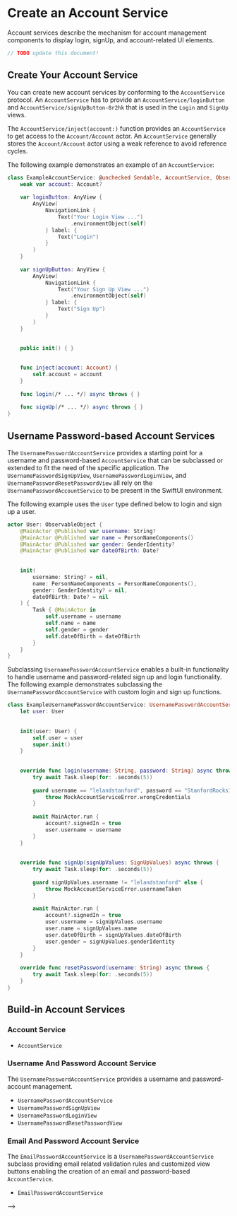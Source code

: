 # Create an Account Service

<!--
                  
This source file is part of the Spezi open-source project

SPDX-FileCopyrightText: 2023 Stanford University and the project authors (see CONTRIBUTORS.md)

SPDX-License-Identifier: MIT
             
-->

Account services describe the mechanism for account management components to display login, signUp, and account-related UI elements.

```swift
// TODO update this document!
```


## Create Your Account Service

You can create new account services by conforming to the ``AccountService`` protocol.
An ``AccountService`` has to provide an ``AccountService/loginButton`` and ``AccountService/signUpButton-8r2hk`` that is used in the
``Login`` and ``SignUp`` views.

The ``AccountService/inject(account:)`` function provides an ``AccountService`` to get access to the ``Account/Account`` actor.
An ``AccountService`` generally stores the ``Account/Account`` actor using a weak reference to avoid reference cycles.

The following example demonstrates an example of an ``AccountService``:
```swift
class ExampleAccountService: @unchecked Sendable, AccountService, ObservableObject {
    weak var account: Account?
    
    var loginButton: AnyView {
        AnyView(
            NavigationLink {
                Text("Your Login View ...")
                    .environmentObject(self)
            } label: {
                Text("Login")
            }
        )
    }
    
    var signUpButton: AnyView {
        AnyView(
            NavigationLink {
                Text("Your Sign Up View ...")
                    .environmentObject(self)
            } label: {
                Text("Sign Up")
            }
        )
    }
    

    public init() { }
    
    
    func inject(account: Account) {
        self.account = account
    }
    
    func login(/* ... */) async throws { }
    
    func signUp(/* ... */) async throws { }
}
```

## Username Password-based Account Services

The ``UsernamePasswordAccountService`` provides a starting point for a username and password-based ``AccountService`` that can be subclassed or extended
to fit the need of the specific application. The ``UsernamePasswordSignUpView``, ``UsernamePasswordLoginView``, and ``UsernamePasswordResetPasswordView``
all rely on the ``UsernamePasswordAccountService`` to be present in the SwiftUI environment.

The following example uses the `User` type defined below to login and sign up a user.
```swift
actor User: ObservableObject {
    @MainActor @Published var username: String?
    @MainActor @Published var name = PersonNameComponents()
    @MainActor @Published var gender: GenderIdentity?
    @MainActor @Published var dateOfBirth: Date?
    
    
    init(
        username: String? = nil,
        name: PersonNameComponents = PersonNameComponents(),
        gender: GenderIdentity? = nil,
        dateOfBirth: Date? = nil
    ) {
        Task { @MainActor in
            self.username = username
            self.name = name
            self.gender = gender
            self.dateOfBirth = dateOfBirth
        }
    }
}
```

Subclassing ``UsernamePasswordAccountService`` enables a built-in functionality to handle username and password-related sign up and login functionality.
The following example demonstrates subclassing the ``UsernamePasswordAccountService`` with custom login and sign up functions.
```swift
class ExampleUsernamePasswordAccountService: UsernamePasswordAccountService {
    let user: User
    
    
    init(user: User) {
        self.user = user
        super.init()
    }
    
    
    override func login(username: String, password: String) async throws {
        try await Task.sleep(for: .seconds(5))
        
        guard username == "lelandstanford", password == "StanfordRocks123!" else {
            throw MockAccountServiceError.wrongCredentials
        }
        
        await MainActor.run {
            account?.signedIn = true
            user.username = username
        }
    }
    
    
    override func signUp(signUpValues: SignUpValues) async throws {
        try await Task.sleep(for: .seconds(5))
        
        guard signUpValues.username != "lelandstanford" else {
            throw MockAccountServiceError.usernameTaken
        }
        
        await MainActor.run {
            account?.signedIn = true
            user.username = signUpValues.username
            user.name = signUpValues.name
            user.dateOfBirth = signUpValues.dateOfBirth
            user.gender = signUpValues.genderIdentity
        }
    }
    
    override func resetPassword(username: String) async throws {
        try await Task.sleep(for: .seconds(5))
    }
}

```

## Build-in Account Services

### Account Service

- ``AccountService``

### Username And Password Account Service

The ``UsernamePasswordAccountService`` provides a username and password-account management.

- ``UsernamePasswordAccountService``
- ``UsernamePasswordSignUpView``
- ``UsernamePasswordLoginView``
- ``UsernamePasswordResetPasswordView``

### Email And Password Account Service

The ``EmailPasswordAccountService`` is a ``UsernamePasswordAccountService`` subclass providing email related validation rules and 
customized view buttons enabling the creation of an email and password-based ``AccountService``.

- ``EmailPasswordAccountService``

-->

